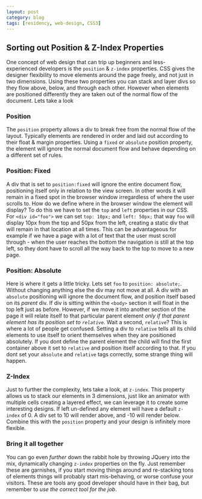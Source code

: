 ```yaml
---
layout: post
category: blog
tags: [residency, web-design, CSS3]
---
```

<article>
  <h2>Sorting out Position &amp; Z-Index Properties</h2>
  <p>One concept of web design that can trip up beginners and less-experienced developers is the <code>position</code> &amp; <code>z-index</code> properties.  CSS gives the designer flexibility to move elements around the page freely, and not just in two dimensions.  Using these two properties you can stack and layer divs so they flow above, below, and through each other. However when elements are positioned differently they are taken out of the normal flow of the document. Lets take a look</p>
  <h3>Position</h3>
  <p>The <code>position</code> property allows a div to break free from the normal flow of the layout. Typically elements are rendered in order and laid out according to their float &amp; margin properties.  Using a <code>fixed</code> or <code>absolute</code> position property, the element will ignore the normal document flow and behave depending on a different set of rules.</p>
  <h3>Position: Fixed</h3>
  <p>A div that is set to <code>position:fixed</code> will ignore the entire document flow, positioning itself only in relation to the view screen.  In other words it will remain in a fixed spot in the browser window irregardless of where the user scrolls to. How do we define where in the browser window the element will display? To do this we have to set the <code>top</code> and <code>left</code> properties in our CSS. For <code>&lt;div id="foo"&gt;</code> we can set <code>top: 10px;</code> and <code>left: 50px;</code> that way <code>foo</code> will display 10px from the top and 50px from the left, creating a static div that will remain in that location at all times. This can be advantageous for example if we have a page with a lot of text that the user must scroll through - when the user reaches the bottom the navigation is still at the top left, so they dont have to scroll all the way back to the top to move to a new page.</p>
  <h3>Position: Absolute</h3>
  <p>Here is where it gets a little tricky. Lets set <code>foo</code> to <code>position: absolute;</code>. Without changing anything else the div may not move at all.  A div with an <code>absolute</code> positioning will ignore the document flow, and position itself based on its <em>parent</em> div.  If div is sitting within the <code>&lt;body&gt;</code> section it will float in the top left just as before.  However, if we move it into another section of the page it will relate itself to that particular parent element <em>only if that parent element has its position set to <code>relative</code>.</em> Wait a second, <code>relative</code>?  This is where a lot of people get confused. Setting a div to <code>relative</code> tells all its child elements to use itself to orient themselves when they are positioned absolutely. If you dont define the parent element the child will find the first container above it set to <code>relative</code> and position itself according to that. If you dont set your <code>absolute</code> and <code>relative</code> tags correctly, some strange thing will happen.</p>
  <h3>Z-Index</h3>
  <p>Just to further the complexity, lets take a look, at <code>z-index</code>.  This property allows us to stack our elements in 3 dimensions, just like an animator with multiple cells creating a layered effect, we can leverage it to create some interesting designs. If left un-defined any element will have a default <code>z-index</code> of 0. A div set to 10 will render above, and -10 will render below.  Combine this with the <code>position</code> property and your design is infinitely more flexible.</p>
  <h3>Bring it all together</h3>
  <p>You can go even <em>further</em> down the rabbit hole by throwing JQuery into the mix, dynamically changing <code>z-index</code> properties on the fly.  Just remember these are garnishes, if you start moving things around and re-stacking tons of elements things will probably start mis-behaving, or worse confuse your visitors. These are tools any good developer should have in their bag, but remember to <em>use the correct tool for the job</em>.</p>
</article>


